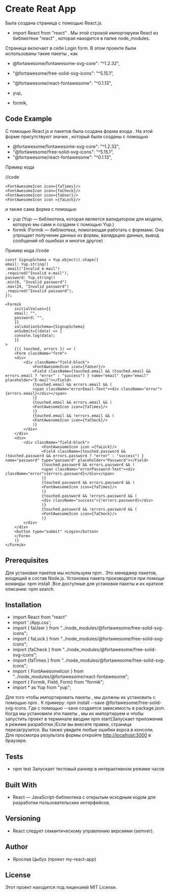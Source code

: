 # Create Reat App

Была создана страница с помощью React.js. 
- import React from "react" . Мы этой строкой импортируем React из библиотеки "react" , которая находится в папке node_modules.

Страница включает в себя Login form. В этом проекте были использованы такие пакеты , как
</br>

- @fortawesome/fontawesome-svg-core": "^1.2.32",

- "@fortawesome/free-solid-svg-icons": "^5.15.1",

- "@fortawesome/react-fontawesome": "^0.1.13",

- yup,

- formik,

## Code Example

С помощью React.js и пакетов была создана форма входа . На этой форме присутствуют значки , который были созданы с помощью 
- @fortawesome/fontawesome-svg-core": "^1.2.32",
- "@fortawesome/free-solid-svg-icons": "^5.15.1",
- "@fortawesome/react-fontawesome": "^0.1.13",

Пример кода 

//code

    <FontAwesomeIcon icon={faTimes}/>
    <FontAwesomeIcon icon={faCheck}/>
    <FontAwesomeIcon icon={faUser}/>
    <FontAwesomeIcon icon ={faLock}/>

и также сама форма с помощью 
- yup (Yup — библиотека, которая является валидатором для модели, которую мы сами и создаем с помощью Yup.)
- formik (Formik — библиотека, помогающая работать с формами. Она упрощает получение данных из формы, валидацию данных, вывод сообщений об ошибках и многое другое)

Пример кода 
//code

    const SignupSchema = Yup.object().shape({
    email: Yup.string()
    .email("Invalid e-mail")
    .required("Invalid e-mail"),
    password: Yup.string()
    .min(6, "Invalid password")
    .max(24, "Invalid password")
    .required("Invalid password"),
    });

    <Formik
        initialValues={{
        email: "",
        password: "",
        }}
        validationSchema={SignupSchema}
        onSubmit={(data) => {
        console.log(data);
        }}
    >
        {({ touched, errors }) => (
        <Form className="form">
        <div>
            <div className="field-block">
                <FontAwesomeIcon icon={faUser}/>
                <Field className={touched.email && (touched.email && errors.email ? "error" : "success") } name="email" type="email" placeholder="E-mail"></Field>
                {touched.email && errors.email && (
                <span className="errorEmail-Text"><div className="error">{errors.email}</div></span>
                )}
                {touched.email && errors.email && (
                <FontAwesomeIcon icon={faTimes}/>
                )}
                {touched.email && !errors.email && (
                <FontAwesomeIcon icon={faCheck}/>
                )}
            </div>
        </div>
        <div>
            <div className="field-block">
                    <FontAwesomeIcon icon ={faLock}/>
                    <Field className={touched.password && (touched.password && errors.password ? "error" : "success") } name="password" type="password" placeholder="Password"></Field>
                    {touched.password && errors.password && (
                    <span className="errorPassword-Text"><div className="error">{errors.password}</div></span>
                    )}
                    {touched.password && errors.password && (
                    <FontAwesomeIcon icon={faTimes}/>
                    )}
                    {touched.password && !errors.password && (
                    <div className="success">{!errors.password}</div>
                    )}
                    {touched.password && !errors.password && (
                    <FontAwesomeIcon icon={faCheck}/>
                    )}
            </div>
        </div>
        <button type="submit" >Login</button>
        </Form>
        )}
    </Formik>

## Prerequisites
Для установки пакетов мы используем npm . Это менеджер пакетов, входящий в состав Node.js. Установка пакета производится при помощи команды: npm install <packagename> .Все доступные для установки пакеты и их краткое описание: npm search.

## Installation
- import React from "react"
- import './App.css';
- import { faUser } from "../node_modules/@fortawesome/free-solid-svg-icons";
- import { faLock } from "../node_modules/@fortawesome/free-solid-svg-icons";
- import {faCheck } from "../node_modules/@fortawesome/free-solid-svg-icons";
- import {faTimes } from "../node_modules/@fortawesome/free-solid-svg-icons";
- import { FontAwesomeIcon } from "../node_modules/@fortawesome/react-fontawesome";
- import { Formik, Field, Form} from "formik";
- import * as Yup from "yup";

Для того чтобы импортировать пакеты , мы должны их установить с помощью npm . К примеру: npm install --save @fortawesome/free-solid-svg-icons. Где с помощью --save создается зависимость в package.json. Когда мы установили эти пакеты , мы их импортируем и чтобы запустить проект в терминале вводим npm start(Запускает приложение в режиме разработки.)Если вы внесете правки, страница перезагрузится.
Вы также увидите любые ошибки ворса в консоли.</br>
Для просмотра результата формы откройте [http://localhost:3000](http://localhost:3000) в браузере.

## Tests
- npm test
Запускает тестовый раннер в интерактивном режиме часов

## Built With
- React — JavaScript-библиотека с открытым исходным кодом для разработки пользовательских интерфейсов. 

## Versioning
- React следует семантическому управлению версиями (semver).

## Author
- Ярослав Цыбух (проект my-react-app)

## License
Этот проект находится под лицензией MIT License.